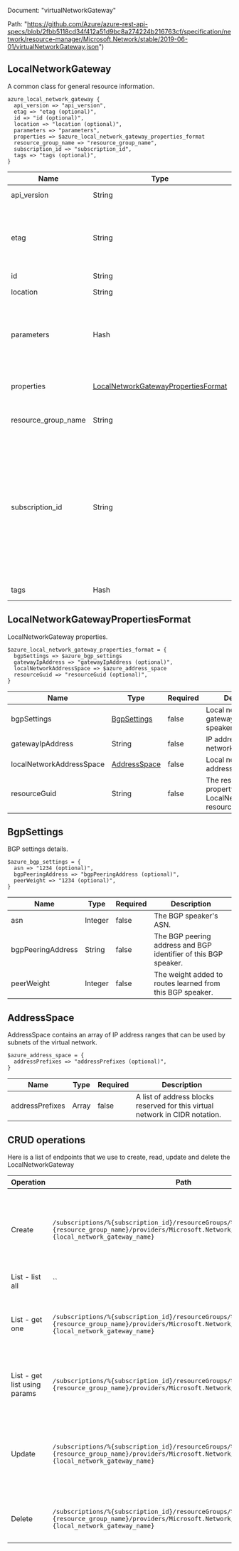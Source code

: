 Document: "virtualNetworkGateway"


Path: "https://github.com/Azure/azure-rest-api-specs/blob/2fbb5118cd34f412a51d9bc8a274224b216763cf/specification/network/resource-manager/Microsoft.Network/stable/2019-06-01/virtualNetworkGateway.json")

## LocalNetworkGateway

A common class for general resource information.

```puppet
azure_local_network_gateway {
  api_version => "api_version",
  etag => "etag (optional)",
  id => "id (optional)",
  location => "location (optional)",
  parameters => "parameters",
  properties => $azure_local_network_gateway_properties_format
  resource_group_name => "resource_group_name",
  subscription_id => "subscription_id",
  tags => "tags (optional)",
}
```

| Name        | Type           | Required       | Description       |
| ------------- | ------------- | ------------- | ------------- |
|api_version | String | true | Client API version. |
|etag | String | false | A unique read-only string that changes whenever the resource is updated. |
|id | String | false | Resource ID. |
|location | String | false | Resource location. |
|parameters | Hash | true | Parameters supplied to the create or update local network gateway operation. |
|properties | [LocalNetworkGatewayPropertiesFormat](#localnetworkgatewaypropertiesformat) | true | Properties of the local network gateway. |
|resource_group_name | String | true | The name of the resource group. |
|subscription_id | String | true | The subscription credentials which uniquely identify the Microsoft Azure subscription. The subscription ID forms part of the URI for every service call. |
|tags | Hash | false | Resource tags. |
        
## LocalNetworkGatewayPropertiesFormat

LocalNetworkGateway properties.

```puppet
$azure_local_network_gateway_properties_format = {
  bgpSettings => $azure_bgp_settings
  gatewayIpAddress => "gatewayIpAddress (optional)",
  localNetworkAddressSpace => $azure_address_space
  resourceGuid => "resourceGuid (optional)",
}
```

| Name        | Type           | Required       | Description       |
| ------------- | ------------- | ------------- | ------------- |
|bgpSettings | [BgpSettings](#bgpsettings) | false | Local network gateway's BGP speaker settings. |
|gatewayIpAddress | String | false | IP address of local network gateway. |
|localNetworkAddressSpace | [AddressSpace](#addressspace) | false | Local network site address space. |
|resourceGuid | String | false | The resource GUID property of the LocalNetworkGateway resource. |
        
## BgpSettings

BGP settings details.

```puppet
$azure_bgp_settings = {
  asn => "1234 (optional)",
  bgpPeeringAddress => "bgpPeeringAddress (optional)",
  peerWeight => "1234 (optional)",
}
```

| Name        | Type           | Required       | Description       |
| ------------- | ------------- | ------------- | ------------- |
|asn | Integer | false | The BGP speaker's ASN. |
|bgpPeeringAddress | String | false | The BGP peering address and BGP identifier of this BGP speaker. |
|peerWeight | Integer | false | The weight added to routes learned from this BGP speaker. |
        
## AddressSpace

AddressSpace contains an array of IP address ranges that can be used by subnets of the virtual network.

```puppet
$azure_address_space = {
  addressPrefixes => "addressPrefixes (optional)",
}
```

| Name        | Type           | Required       | Description       |
| ------------- | ------------- | ------------- | ------------- |
|addressPrefixes | Array | false | A list of address blocks reserved for this virtual network in CIDR notation. |



## CRUD operations

Here is a list of endpoints that we use to create, read, update and delete the LocalNetworkGateway

| Operation | Path | Verb | Description | OperationID |
| ------------- | ------------- | ------------- | ------------- | ------------- |
|Create|`/subscriptions/%{subscription_id}/resourceGroups/%{resource_group_name}/providers/Microsoft.Network/localNetworkGateways/%{local_network_gateway_name}`|Put|Creates or updates a local network gateway in the specified resource group.|LocalNetworkGateways_CreateOrUpdate|
|List - list all|``||||
|List - get one|`/subscriptions/%{subscription_id}/resourceGroups/%{resource_group_name}/providers/Microsoft.Network/localNetworkGateways/%{local_network_gateway_name}`|Get|Gets the specified local network gateway in a resource group.|LocalNetworkGateways_Get|
|List - get list using params|`/subscriptions/%{subscription_id}/resourceGroups/%{resource_group_name}/providers/Microsoft.Network/localNetworkGateways`|Get|Gets all the local network gateways in a resource group.|LocalNetworkGateways_List|
|Update|`/subscriptions/%{subscription_id}/resourceGroups/%{resource_group_name}/providers/Microsoft.Network/localNetworkGateways/%{local_network_gateway_name}`|Put|Creates or updates a local network gateway in the specified resource group.|LocalNetworkGateways_CreateOrUpdate|
|Delete|`/subscriptions/%{subscription_id}/resourceGroups/%{resource_group_name}/providers/Microsoft.Network/localNetworkGateways/%{local_network_gateway_name}`|Delete|Deletes the specified local network gateway.|LocalNetworkGateways_Delete|
